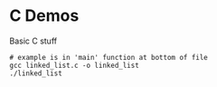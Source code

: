 # C Demos

Basic C stuff

```shell
# example is in 'main' function at bottom of file
gcc linked_list.c -o linked_list
./linked_list
```
